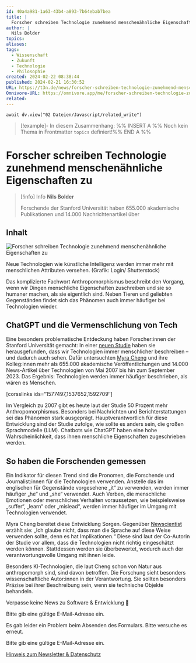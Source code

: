 ```yaml
---
id: 40a4a981-1a63-43b4-a893-7b64ebab7bea
title: |
  Forscher schreiben Technologie zunehmend menschenähnliche Eigenschaften zu
author: |
  Nils Bolder
topics: 
aliases: 
tags:
  - Wissenschaft
  - Zukunft
  - Technologie
  - Philosophie
created: 2024-02-22 08:38:44
published: 2024-02-21 16:30:52
URL: https://t3n.de/news/forscher-schreiben-technologie-zunehmend-menschenaehnliche-eigenschaften-zu-1609201/
Omnivore-URL: https://omnivore.app/me/forscher-schreiben-technologie-zunehmend-menschenahnliche-eigens-18dcfc0a24c
related:
---
```


```dataviewjs
await dv.view("02 Dateien/Javascript/related_write")
```
> [!example]- In diesem Zusammenhang:
> %% INSERT A %%
Noch kein Thema in Frontmatter `topics` definiert!%% END A %%

# Forscher schreiben Technologie zunehmend menschenähnliche Eigenschaften zu

> [!info] Info
> **Nils Bolder**
> 
> Forschende der Stanford Universität haben 655.000 akademische Publikationen und 14.000 Nachrichtenartikel über


## Inhalt

![Forscher schreiben Technologie zunehmend menschenähnliche Eigenschaften zu](https://proxy-prod.omnivore-image-cache.app/620x348,sPuox43_rKCyKj7OrWNYJVpELoNVf3Py45wQAPsS2_X0/https://images.t3n.de/news/wp-content/uploads/2024/02/shutterstock_1898663119.jpg?class=hero-small) 

 Neue Technologien wie künstliche Intelligenz werden immer mehr mit menschlichen Attributen versehen. (Grafik: Login/ Shutterstock)

Das komplizierte Fachwort Anthropomorphismus beschreibt den Vorgang, wenn wir Dingen menschliche Eigenschaften zuschreiben und sie so humaner machen, als sie eigentlich sind. Neben Tieren und geliebten Gegenständen findet sich das Phänomen auch immer häufiger bei Technologien wieder. 

## ChatGPT und die Vermenschlichung von Tech

Eine besonders problematische Entdeckung haben Forscher:innen der Stanford Universität gemacht: In einer [neuen Studie](https://arxiv.org/pdf/2402.02056.pdf "Die externe Seite im neuen Tab/Fenster öffnen") haben sie herausgefunden, dass wir Technologien immer menschlicher beschreiben – und dadurch auch sehen. Dafür untersuchten [Myra Cheng](https://knight-hennessy.stanford.edu/people/myra-cheng "Die externe Seite im neuen Tab/Fenster öffnen") und ihre Kolleg:innen mehr als 655.000 akademische Veröffentlichungen und 14.000 News-Artikel über Technologien von Mai 2007 bis hin zum September 2023\. Das Ergebnis: Technologien werden immer häufiger beschrieben, als wären es Menschen.

\[corsslinks ids=“1577497,1537652,1592709″\]

Im Vergleich zu 2007 gibt es heute laut der Studie 50 Prozent mehr Anthropomorphismus. Besonders bei Nachrichten und Berichterstattungen sei das Phänomen stark ausgeprägt. Hauptverantwortlich für diese Entwicklung sind der Studie zufolge, wie sollte es anders sein, die großen Sprachmodelle (LLM). Chatbots wie ChatGPT haben eine hohe Wahrscheinlichkeit, dass ihnen menschliche Eigenschaften zugeschrieben werden.

## So haben die Forschenden gemessen

Ein Indikator für diesen Trend sind die Pronomen, die Forschende und Journalist:innen für die Technologien verwenden. Anstelle das im englischen für Gegenstände vorgesehene „it“ zu verwenden, werden immer häufiger „he“ und „she“ verwendet. Auch Verben, die menschliche Emotionen oder menschliches Verhalten voraussetzen, wie beispielsweise „suffer“, „learn“ oder „mislead“, werden immer häufiger im Umgang mit Technologien verwendet.

Myra Cheng bereitet diese Entwicklung Sorgen. Gegenüber [Newscientist](https://www.newscientist.com/article/2417992-researchers-increasingly-view-tech-as-having-human-like-qualities/ "Die externe Seite im neuen Tab/Fenster öffnen") erzählt sie: „Ich glaube nicht, dass man die Sprache auf diese Weise verwenden sollte, denn es hat Implikationen.“ Diese sind laut der Co-Autorin der Studie vor allem, dass die Technologien nicht richtig eingeschätzt werden können. Stattdessen werden sie überbewertet, wodurch auch der verantwortungsvolle Umgang mit ihnen leide.

Besonders KI-Technologien, die laut Cheng schon von Natur aus anthropomorph sind, sind davon betroffen. Die Forschung sieht besonders wissenschaftliche Autor:innen in der Verantwortung. Sie sollten besonders Präzise bei ihrer Beschreibung sein, wenn sie technische Objekte behandeln.

 Verpasse keine News zu Software & Entwicklung 💌 

 Bitte gib eine gültige E-Mail-Adresse ein.

 Es gab leider ein Problem beim Absenden des Formulars. Bitte versuche es erneut.

 Bitte gib eine gültige E-Mail-Adresse ein.

[Hinweis zum Newsletter & Datenschutz](https://t3n.de/datenschutz/ "Hinweis zum Newsletter & Datenschutz") 